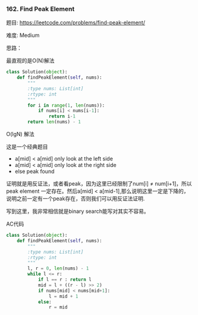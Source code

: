 ### 162. Find Peak Element

题目:
<https://leetcode.com/problems/find-peak-element/>


难度:
Medium


思路：


最直观的是O(N)解法

```python
class Solution(object):
    def findPeakElement(self, nums):
        """
        :type nums: List[int]
        :rtype: int
        """
        for i in range(1, len(nums)):
            if nums[i] < nums[i-1]:
                return i-1
        return len(nums) - 1 
```

O(lgN) 解法

这是一个经典题目

- a[mid] < a[mid] only look at the left side
- a[mid] < a[mid] only look at the right side
- else peak found


证明就是用反证法，或者看peak，因为这里已经限制了num[i] ≠ num[i+1]，所以peak element 一定存在。然后a[mid] < a[mid-1],那么说明这里一定是下降的，说明之前一定有一个peak存在，否则我们可以用反证法证明.

写到这里，我非常相信就是binary search能写对其实不容易。


AC代码

```python 
class Solution(object):
    def findPeakElement(self, nums):
        """
        :type nums: List[int]
        :rtype: int
        """
        l, r = 0, len(nums) - 1
        while l <= r:
        	if l == r : return l
        	mid = l + ((r - l) >> 2)
        	if nums[mid] < nums[mid+1]:
        		l = mid + 1
        	else:
        		r = mid
```

